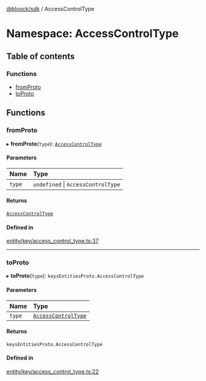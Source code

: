 [@bloock/sdk](../index.md) / AccessControlType

# Namespace: AccessControlType

## Table of contents

### Functions

- [fromProto](AccessControlType.md#fromproto)
- [toProto](AccessControlType.md#toproto)

## Functions

### fromProto

▸ **fromProto**(`type`): [`AccessControlType`](../enums/AccessControlType-1.md)

#### Parameters

| Name | Type |
| :------ | :------ |
| `type` | `undefined` \| `AccessControlType` |

#### Returns

[`AccessControlType`](../enums/AccessControlType-1.md)

#### Defined in

[entity/key/access_control_type.ts:37](https://github.com/bloock/bloock-sdk/blob/4afdb4b/languages/js/src/entity/key/access_control_type.ts#L37)

___

### toProto

▸ **toProto**(`type`): `keysEntitiesProto.AccessControlType`

#### Parameters

| Name | Type |
| :------ | :------ |
| `type` | [`AccessControlType`](../enums/AccessControlType-1.md) |

#### Returns

`keysEntitiesProto.AccessControlType`

#### Defined in

[entity/key/access_control_type.ts:22](https://github.com/bloock/bloock-sdk/blob/4afdb4b/languages/js/src/entity/key/access_control_type.ts#L22)
